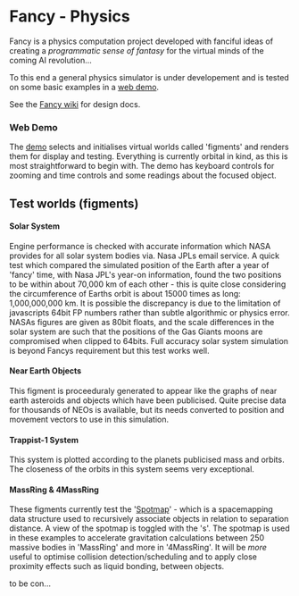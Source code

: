 Fancy - Physics
===============

Fancy is a physics computation project developed with fanciful ideas of creating a *programmatic sense of fantasy* for the virtual minds of the coming AI revolution...

To this end a general physics simulator is under developement and is tested on some basic examples in a [web demo](http://strainer.github.io/fancy/). 

See the [Fancy wiki](https://github.com/strainer/fancy/wiki) for design docs.

### Web Demo
The [demo](http://strainer.github.io/fancy/) selects and initialises virtual worlds called 'figments' and renders them for display and testing. Everything is currently orbital in kind, as this is most straightforward to begin with. The demo has keyboard controls for zooming and time controls and some readings about the focused object.

## Test worlds (figments)

#### Solar System

Engine performance is checked with accurate information which NASA provides for all solar system bodies via. Nasa JPLs email service. A quick test which compared the simulated position of the Earth after a year of 'fancy' time, with Nasa JPL's year-on information, found the two positions to be within about 70,000 km of each other - this is quite close considering the circumference of Earths orbit is about 15000 times as long: 1,000,000,000 km. It is possible the discrepancy is due to the limitation of javascripts 64bit FP numbers rather than subtle algorithmic or physics error. NASAs figures are given as 80bit floats, and the scale differences in the solar system are such that the positions of the Gas Giants moons are compromised when clipped to 64bits. Full accuracy solar system simulation is beyond Fancys requirement but this test works well.

#### Near Earth Objects
This figment is proceeduraly generated to appear like the graphs of near earth asteroids and objects which have been publicised. Quite precise data for thousands of NEOs is available, but its needs converted to position and movement vectors to use in this simulation.

#### Trappist-1 System
This system is plotted according to the planets publicised mass and orbits. The closeness of the orbits in this system seems very exceptional.

#### MassRing & 4MassRing
These figments currently test the '[Spotmap](https://github.com/strainer/fancy/wiki/spotmap)' - which is a spacemapping data structure used to recursively associate objects in relation to separation distance. A view of the spotmap is toggled with the 's'. The spotmap is used in these examples to accelerate gravitation calculations between 250 massive bodies in 'MassRing' and more in '4MassRing'. It will be *more* useful to optimise collision detection/scheduling and to apply close proximity effects such as liquid bonding, between objects.

to be con...